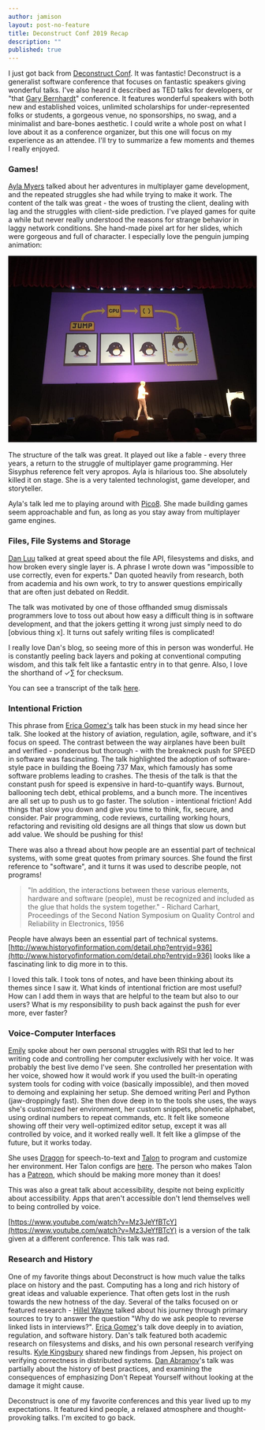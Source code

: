 ```yaml
---
author: jamison
layout: post-no-feature
title: Deconstruct Conf 2019 Recap
description: ""
published: true
---
```


I just got back from [Deconstruct Conf](http://deconstructconf.com). It was fantastic! Deconstruct is a generalist software conference that focuses on fantastic speakers giving wonderful talks. I've also heard it described as TED talks for developers, or "that [Gary Bernhardt](https://twitter.com/garybernhardt)" conference. It features wonderful speakers with both new and established voices, unlimited scholarships for under-represented folks or students, a gorgeous venue, no sponsorships, no swag, and a minimalist and bare-bones aesthetic. I could write a whole post on what I love about it as a conference organizer, but this one will focus on my experience as an attendee. I'll try to summarize a few moments and themes I really enjoyed.

### Games!

[Ayla Myers](https://mobile.twitter.com/bridgs_dev) talked about her adventures in multiplayer game development, and the repeated struggles she had while trying to make it work. The content of the talk was great - the woes of trusting the client, dealing with lag and the struggles with client-side prediction. I've played games for quite a while but never really understood the reasons for strange behavior in laggy network conditions. She hand-made pixel art for her slides, which were gorgeous and full of character. I especially love the penguin jumping animation:

![four frames of a penguin jumping](/images/deconstruct-2019/ayla.jpg)

The structure of the talk was great. It played out like a fable - every three years, a return to the struggle of multiplayer game programming. Her Sisyphus reference felt very apropos. Ayla is hilarious too. She absolutely killed it on stage. She is a very talented technologist, game developer, and storyteller.

Ayla's talk led me to playing around with [Pico8](https://www.lexaloffle.com/pico-8.php). She made building games seem approachable and fun, as long as you stay away from multiplayer game engines.

### Files, File Systems and Storage

[Dan Luu](https://twitter.com/danluu) talked at great speed about the file API, filesystems and disks, and how broken every single layer is. A phrase I wrote down was "impossible to use correctly, even for experts." Dan quoted heavily from research, both from academia and his own work, to try to answer questions empirically that are often just debated on Reddit.

The talk was motivated by one of those offhanded smug dismissals programmers love to toss out about how easy a difficult thing is in software development, and that the jokers getting it wrong just simply need to do [obvious thing x]. It turns out safely writing files is complicated!

I really love Dan's blog, so seeing more of this in person was wonderful. He is constantly peeling back layers and poking at conventional computing wisdom, and this talk felt like a fantastic entry in to that genre. Also, I love the shorthand of ✓∑ for checksum.

You can see a transcript of the talk [here](https://danluu.com/deconstruct-files/).

### Intentional Friction

This phrase from [Erica Gomez's](https://twitter.com/ericalgomez) talk has been stuck in my head since her talk. She looked at the history of aviation, regulation, agile, software, and it's focus on speed. The contrast between the way airplanes have been built and verified - ponderous but thorough - with the breakneck push for SPEED in software was fascinating. The talk highlighted the adoption of software-style pace in building the Boeing 737 Max, which famously has some software problems leading to crashes. The thesis of the talk is that the constant push for speed is expensive in hard-to-quantify ways. Burnout, ballooning tech debt, ethical problems, and a bunch more. The incentives are all set up to push us to go faster. The solution - intentional friction! Add things that slow you down and give you time to think, fix, secure, and consider. Pair programming, code reviews, curtailing working hours, refactoring and revisiting old designs are all things that slow us down but add value. We should be pushing for this!

There was also a thread about how people are an essential part of technical systems, with some great quotes from primary sources. She found the first reference to "software", and it turns it was used to describe people, not programs! 

> "In addition, the interactions between these various elements, hardware and software (people), must be recognized and included as the glue that holds the system together." - Richard Carhart, Proceedings of the Second Nation Symposium on Quality Control and Reliability in Electronics, 1956

 People have always been an essential part of technical systems. [http://www.historyofinformation.com/detail.php?entryid=936](http://www.historyofinformation.com/detail.php?entryid=936) looks like a fascinating link to dig more in to this.

I loved this talk. I took tons of notes, and have been thinking about its themes since I saw it. What kinds of intentional friction are most useful? How can I add them in ways that are helpful to the team but also to our users? What is my responsibility to push back against the push for ever more, ever faster?

### Voice-Computer Interfaces

[Emily](https://twitter.com/yomilly) spoke about her own personal struggles with RSI that led to her writing code and controlling her computer exclusively with her voice. It was probably the best live demo I've seen. She controlled her presentation with her voice, showed how it would work if you used the built-in operating system tools for coding with voice (basically impossible), and then moved to demoing and explaining her setup. She demoed writing Perl and Python (jaw-droppingly fast). She then dove deep in to the tools she uses, the ways she's customized her environment, her custom snippets, phonetic alphabet, using ordinal numbers to repeat commands, etc. It felt like someone showing off their very well-optimized editor setup, except it was all controlled by voice, and it worked really well. It felt like a glimpse of the future, but it works today.

She uses [Dragon](https://www.nuance.com/dragon.html) for speech-to-text and [Talon](https://talonvoice.com/) to program and customize her environment. Her Talon configs are [here](https://github.com/2shea/talon_configs). The person who makes Talon has a [Patreon](https://www.patreon.com/join/lunixbochs), which should be making more money than it does!

This was also a great talk about accessibility, despite not being explicitly about accessibility. Apps that aren't accessible don't lend themselves well to being controlled by voice.

[https://www.youtube.com/watch?v=Mz3JeYfBTcY](https://www.youtube.com/watch?v=Mz3JeYfBTcY) is a version of the talk given at a different conference. This talk was rad.

### Research and History

 One of my favorite things about Deconstruct is how much value the talks place on history and the past. Computing has a long and rich history of great ideas and valuable experience. That often gets lost in the rush towards the new hotness of the day. Several of the talks focused on or featured research - [Hillel Wayne](https://twitter.com/hillelogram) talked about his journey through primary sources to try to answer the question "Why do we ask people to reverse linked lists in interviews?". [Erica Gomez](https://twitter.com/ericalgomez)'s talk dove deeply in to aviation, regulation, and software history. Dan's talk featured both academic research on filesystems and disks, and his own personal research verifying results. [Kyle Kingsbury](https://twitter.com/aphyr/) shared new findings from Jepsen, his project on verifying correctness in distributed systems. [Dan Abramov](https://twitter.com/dan_abramov)'s talk was partially about the history of best practices, and examining the consequences of emphasizing Don't Repeat Yourself without looking at the damage it might cause.

Deconstruct is one of my favorite conferences and this year lived up to my expectations. It featured kind people, a relaxed atmosphere and thought-provoking talks. I'm excited to go back.
